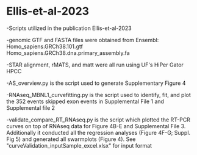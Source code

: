 # Ellis-et-al-2023
-Scripts utilized in the publication Ellis-et-al-2023

-genomic GTF and FASTA files were obtained from Ensembl:
  Homo_sapiens.GRCh38.101.gtf
  Homo_sapiens.GRCh38.dna.primary_assembly.fa

-STAR alignment, rMATS, and matt were all run using UF's HiPer Gator HPCC

-AS_overview.py is the script used to generate Supplementary Figure 4

-RNAseq_MBNL1_curvefitting.py is the script used to identify, fit, and plot the 352 events skipped exon events in Supplemental File 1 and Supplemental file 2

-validate_compare_RT_RNAseq.py is the script which plotted the RT-PCR curves on top of RNAseq data for Figure 4B-E and Supplemental File 3. Additionally it conducted     all the regression analyses (Figure 4F-G; Suppl. Fig 5) and generated all swarmplots (Figure 4). See "curveValidation_inputSample_excel.xlsx" for input format
